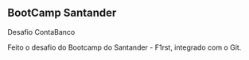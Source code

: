## BootCamp Santander

Desafio ContaBanco

Feito o desafio do Bootcamp do Santander - F1rst, integrado com o Git.
